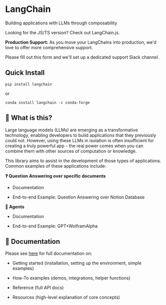 # LangChain

Building applications with LLMs through composability

Looking for the JS/TS version? Check out LangChain.js.

**Production Support:** As you move your LangChains into production, we'd love to offer more comprehensive support.

Please fill out this form and we'll set up a dedicated support Slack channel.

## Quick Install

`pip install langchain`

or

`conda install langchain -c conda-forge`

## 🤔 What is this?

Large language models (LLMs) are emerging as a transformative technology, enabling developers to build applications that they previously could not. However, using these LLMs in isolation is often insufficient for creating a truly powerful app - the real power comes when you can combine them with other sources of computation or knowledge.

This library aims to assist in the development of those types of applications. Common examples of these applications include:

**❓ Question Answering over specific documents**

- Documentation

- End-to-end Example: Question Answering over Notion Database

**🤖 Agents**

- Documentation

- End-to-end Example: GPT+WolframAlpha

## 📖 Documentation

Please see [here](https://python.langchain.com) for full documentation on:

- Getting started (installation, setting up the environment, simple examples)

- How-To examples (demos, integrations, helper functions)

- Reference (full API docs)

- Resources (high-level explanation of core concepts)

